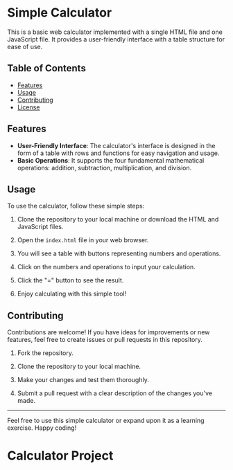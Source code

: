 # Simple Calculator

This is a basic web calculator implemented with a single HTML file and one JavaScript file. It provides a user-friendly interface with a table structure for ease of use.

## Table of Contents
- [Features](#features)
- [Usage](#usage)
- [Contributing](#contributing)
- [License](#license)

## Features
- **User-Friendly Interface**: The calculator's interface is designed in the form of a table with rows and functions for easy navigation and usage.
- **Basic Operations**: It supports the four fundamental mathematical operations: addition, subtraction, multiplication, and division.

## Usage
To use the calculator, follow these simple steps:

1. Clone the repository to your local machine or download the HTML and JavaScript files.

2. Open the `index.html` file in your web browser.

3. You will see a table with buttons representing numbers and operations.

4. Click on the numbers and operations to input your calculation.

5. Click the "=" button to see the result.

6. Enjoy calculating with this simple tool!

## Contributing
Contributions are welcome! If you have ideas for improvements or new features, feel free to create issues or pull requests in this repository.

1. Fork the repository.

2. Clone the repository to your local machine.

3. Make your changes and test them thoroughly.

4. Submit a pull request with a clear description of the changes you've made.


---

Feel free to use this simple calculator or expand upon it as a learning exercise. Happy coding!
# Calculator Project
